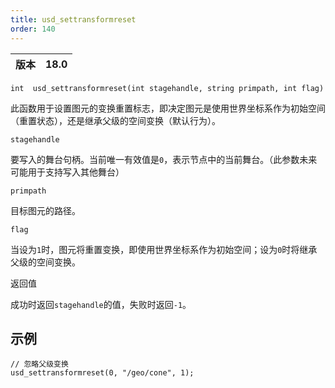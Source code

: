 ```yaml
---
title: usd_settransformreset
order: 140
---
```

| 版本 | 18.0 |
| --- | --- |

`int  usd_settransformreset(int stagehandle, string primpath, int flag)`

此函数用于设置图元的变换重置标志，即决定图元是使用世界坐标系作为初始空间（重置状态），还是继承父级的空间变换（默认行为）。

`stagehandle`

要写入的舞台句柄。当前唯一有效值是`0`，表示节点中的当前舞台。（此参数未来可能用于支持写入其他舞台）

`primpath`

目标图元的路径。

`flag`

当设为`1`时，图元将重置变换，即使用世界坐标系作为初始空间；设为`0`时将继承父级的空间变换。

返回值

成功时返回`stagehandle`的值，失败时返回`-1`。

## 示例

```vex
// 忽略父级变换
usd_settransformreset(0, "/geo/cone", 1);

```
